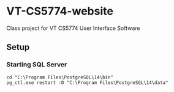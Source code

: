# VT-CS5774-website
Class project for VT CS5774 User Interface Software

## Setup

### Starting SQL Server
```
cd "C:\Program Files\PostgreSQL\14\bin"
pg_ctl.exe restart -D "C:\Program Files\PostgreSQL\14\data"
```